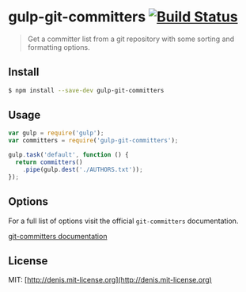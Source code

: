 # gulp-git-committers [![Build Status](https://travis-ci.org/dciccale/gulp-git-committers.svg)](https://travis-ci.org/dciccale/gulp-git-committers)

> Get a committer list from a git repository with some sorting and formatting options.

## Install

```sh
$ npm install --save-dev gulp-git-committers
```

## Usage

```javascript
var gulp = require('gulp');
var committers = require('gulp-git-committers');

gulp.task('default', function () {
  return committers()
    .pipe(gulp.dest('./AUTHORS.txt'));
});
```

## Options

For a full list of options visit the official `git-committers` documentation.

[git-committers documentation](https://github.com/dciccale/git-committers/blob/master/README.md#options)

## License

MIT: [http://denis.mit-license.org](http://denis.mit-license.org)
